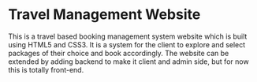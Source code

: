 # Travel Management Website

This is a travel based booking management system website which is built using HTML5 and CSS3. It is a system for the client to explore and select packages of their choice and book accordingly.
The website can be extended by adding backend to make it client and admin side, but for now this is totally front-end.

